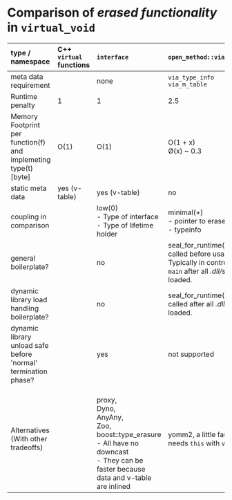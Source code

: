 # Comparison of *erased functionality* in ``virtual_void``  

| type / namespace                    | C++ `virtual` functions      | ``interface``   | ``open_method::via_type_info``                    | ``open_method::via_m_table``                                        |
|:-                                  |:- |:-               |:-                                                |:-                                                                  |
| meta data requirement              | | none            | ``via_type_info`` </br>``via_m_table``            | ``via_m_table``                                                    |
| Runtime penalty |  1 |  1              | 2.5                                              | 1.8                                                                 |
| Memory Footprint</br>per function(f) and implemeting type(t) [byte] | O(1) | O(1)           | O(1 + x) </br> Ø(x) ~ 0.3                         | O( ``all domains`` + ``functions_in_domain``)</br> see bellow      |
| static meta data                   | yes (v-table) | yes (v-table)   | no                                               | yes (m-table)                                                      |
| coupling in comparison             | | low(0) </br>- Type of interface</br>- Type of lifetime holder  | minimal(+) </br>- pointer to erased data</br>- typeinfo | minimal(+) </br>- pointer to erased data</br>- pointer to m-table  | 
| general boilerplate?          | | no              | seal_for_runtime() must be called before usage.</br>Typically in controlled from ``main`` after all *.dll/so* are loaded. | no                                    |
| dynamic library load handling boilerplate?  | | no              | seal_for_runtime() must be called after all *.dll/so* are loaded.  | no                                                                 |
| dynamic library unload safe before 'normal' termination phase? | | yes           | not supported                                     | yes.                                                                |
| Alternatives</br>(With other tradeoffs) | | </br>proxy, </br>Dyno, </br>AnyAny, </br>Zoo, </br>boost::type_erasure</br>- All have no downcast</br>- They can be faster because data and v-table are inlined | yomm2, a little faster, but needs ``this`` with ``v-table``.    | ?                      |
